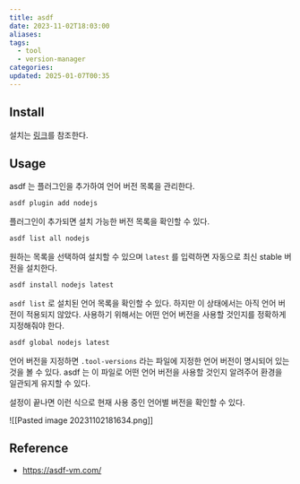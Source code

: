 ```yaml
---
title: asdf
date: 2023-11-02T18:03:00
aliases: 
tags:
  - tool
  - version-manager
categories: 
updated: 2025-01-07T00:35
---
```


## Install

설치는 [링크](https://asdf-vm.com/guide/getting-started.html)를 참조한다.

## Usage

asdf 는 플러그인을 추가하여 언어 버전 목록을 관리한다.

```bash
asdf plugin add nodejs
```

플러그인이 추가되면 설치 가능한 버전 목록을 확인할 수 있다.

```bash
asdf list all nodejs
```

원하는 목록을 선택하여 설치할 수 있으며 `latest` 를 입력하면 자동으로 최신 stable 버전을 설치한다.

```bash
asdf install nodejs latest
```

`asdf list` 로 설치된 언어 목록을 확인할 수 있다. 하지만 이 상태에서는 아직 언어 버전이 적용되지 않았다. 사용하기 위해서는 어떤 언어 버전을 사용할 것인지를 정확하게 지정해줘야 한다.

```bash
asdf global nodejs latest
```

언어 버전을 지정하면 `.tool-versions` 라는 파일에 지정한 언어 버전이 명시되어 있는 것을 볼 수 있다. asdf 는 이 파일로 어떤 언어 버전을 사용할 것인지 알려주어 환경을 일관되게 유지할 수 있다.

설정이 끝나면 이런 식으로 현재 사용 중인 언어별 버전을 확인할 수 있다.

![[Pasted image 20231102181634.png]]

## Reference

- https://asdf-vm.com/
